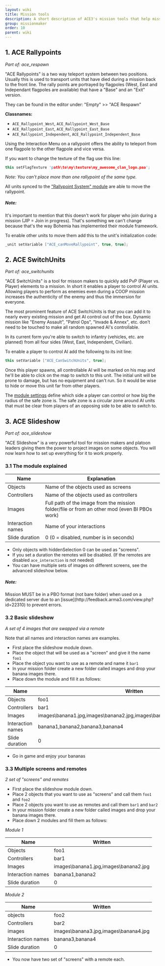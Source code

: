 ```yaml
---
layout: wiki
title: Mission tools
description: A short description of ACE3's mission tools that help mission makers to provide awesome missions
group: missionmaker
order: 10
parent: wiki
---
```


## 1. ACE Rallypoints
*Part of: ace_respawn*

"ACE Rallypoints" is a two way teleport system between two positions. Usually this is used to transport units that have died during a mission back to the front line. The rally points are portrayed by flagpoles (West, East and Independant flagpoles are available) that have a "Base" and an "Exit" version.

They can be found in the editor under: "Empty" >> "ACE Respawn"

**Classnames:**
* `ACE_Rallypoint_West`, `ACE_Rallypoint_West_Base`
* `ACE_Rallypoint_East`, `ACE_Rallypoint_East_Base`
* `ACE_Rallypoint_Independent`, `ACE_Rallypoint_Independent_Base`

Using the Interaction Menu on a rallypoint offers the ability to teleport from one flagpole to the other flagpole and vice versa.

If you want to change the texture of the flag use this line:
```c++
this setFlagTexture 'path\to\my\texture\my_awesome_clan_logo.paa';
```

*Note: You can't place more than one rallypoint of the same type.*

All units synced to the ["Rallypoint System" module](./modules.html#1.14-rallypoint-system) are able to move the rallypoint.

<div class="panel callout">
    <h5>Note:</h5>
    <p>It's important to mention that this doesn't work for player who join during a mission (JIP = Join in progress). That's something we can't change because that's the way Bohemia has implemented their module framework.</p>
</div>

To enable other units to move them add this to the unit's initialization code:

```c++
_unit setVariable ["ACE_canMoveRallypoint", true, true];
```

## 2. ACE SwitchUnits
*Part of: ace_switchunits*

"ACE SwitchUnits" is a tool for misson makers to quickly add PvP (Player vs. Player) elements to a mission. In short it enables a player to control AI units. Allowing players to perform as enemies even during a COOP mission increases the authenticity of the enemy and thus the immersion for everyone.

The most prominent feature of ACE SwitchUnits is that you can add it to nearly every existing mission and get AI control out of the box. Dynamic mission like "Enemy Assault", "Patrol Ops", "Invade & Annex", etc. don't need to be touched to make all random spawned AI's controllable.

In its current form you're able to switch to infantry (vehicles, etc. are planned) from all four sides (West, East, Independent, Civilian).

To enable a player to control AI add the following to its init line:

```c++
this setVariable ["ACE_CanSwitchUnits", true];
```
Once this player spawns, all controllable AI will be marked on his map and he'll be able to click on the map to switch to this unit. The initial unit will be prone to damage, but has no equipment and can't run. So it would be wise to hide or move this unit far from other players.

The [module settings](./modules.html#1.16-switchunits-system) define which side a player can control or how big the radius of the safe zone is. The safe zone is a circular zone around AI units that must be clear from players of an opposing side to be able to switch to.

## 3. ACE Slideshow
*Part of: ace_slideshow*

"ACE Slideshow" is a very powerful tool for mission makers and platoon leaders giving them the power to project images on some objects.
You will now learn how to set up everything for it to work properly.

### 3.1 The module explained
Name | Explanation
---- | -----
Objects | Name of the objects used as screens
Controllers | Name of the objects used as controllers
Images | Full path of the image from the mission folder/file or from an other mod (even BI PBOs work)
Interaction names | Name of your interactions
Slide duration | 0 (0 = disabled, number is in seconds)

- Only objects with hiddenSelection 0 can be used as "screens".
- If you set a duration the remotes will be disabled. (If the remotes are disabled `ace_interaction` is not needed)
- You can have multiple sets of images on different screens, see the advanced slideshow below.

<div class="panel callout">
    <h5>Note:</h5>
    <p>Mission MUST be in a PBO format (not bare folder) when used on a dedicated server due to an [issue](http://feedback.arma3.com/view.php?id=22310) to prevent errors.</p>
</div>

### 3.2 Basic slideshow
*A set of 4 images that are swapped via a remote*

Note that all names and interaction names are examples.

- First place the slideshow module down.
- Place the object that will be used as a "screen" and give it the name `foo1`
- Place the object you want to use as a remote and name it `bar1`
- In your mission folder create a new folder called images and drop your banana images there.
- Place down the module and fill it as follows:

Name | Written
---- | -----
Objects | foo1
Controllers | bar1
Images | images\banana1.jpg,images\banana2.jpg,images\banana3.jpg,images\banana4.jpg
Interaction names | banana1,banana2,banana3,banana4
Slide duration | 0

- Go in game and enjoy your bananas

### 3.3 Multiple screens and remotes
*2 set of "screens" and remotes*

- First place the slideshow module down.
- Place 2 objects that you want to use as "screens" and call them `foo1` and `foo2`
- Place 2 objects you want to use as remotes and call them `bar1` and `bar2`
- In your mission folder create a new folder called images and drop your banana images there.
- Place down 2 modules and fill them as follows:

*Module 1*
  
Name | Written
---- | -----
Objects | foo1
Controllers | bar1
Images | images\banana1.jpg,images\banana2.jpg
Interaction names | banana1,banana2
Slide duration | 0

*Module 2*

Name | Written
---- | -----
objects | foo2
Controllers | bar2
images | images\banana3.jpg,images\banana4.jpg
Interaction names | banana3,banana4
Slide duration | 0
  
- You now have two set of "screens" with a remote each.